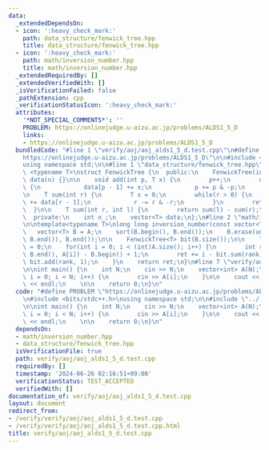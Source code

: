 ```yaml
---
data:
  _extendedDependsOn:
  - icon: ':heavy_check_mark:'
    path: data_structure/fenwick_tree.hpp
    title: data_structure/fenwick_tree.hpp
  - icon: ':heavy_check_mark:'
    path: math/inversion_number.hpp
    title: math/inversion_number.hpp
  _extendedRequiredBy: []
  _extendedVerifiedWith: []
  _isVerificationFailed: false
  _pathExtension: cpp
  _verificationStatusIcon: ':heavy_check_mark:'
  attributes:
    '*NOT_SPECIAL_COMMENTS*': ''
    PROBLEM: https://onlinejudge.u-aizu.ac.jp/problems/ALDS1_5_D
    links:
    - https://onlinejudge.u-aizu.ac.jp/problems/ALDS1_5_D
  bundledCode: "#line 1 \"verify/aoj/aoj_alds1_5_d.test.cpp\"\n#define PROBLEM \"\
    https://onlinejudge.u-aizu.ac.jp/problems/ALDS1_5_D\"\n\n#include <bits/stdc++.h>\n\
    using namespace std;\n\n#line 1 \"data_structure/fenwick_tree.hpp\"\ntemplate\
    \ <typename T>\nstruct FenwickTree {\n  public:\n    FenwickTree(int n) : n_(n),\
    \ data(n) {}\n\n    void add(int p, T x) {\n        p++;\n        while(p <= n_)\
    \ {\n            data[p - 1] += x;\n            p += p & -p;\n        }\n    }\n\
    \n    T sum(int r) {\n        T s = 0;\n        while(r > 0) {\n            s\
    \ += data[r - 1];\n            r -= r & -r;\n        }\n        return s;\n  \
    \  }\n\n    T sum(int r, int l) {\n        return sum(l) - sum(r);\n    }\n\n\
    \  private:\n    int n_;\n    vector<T> data;\n};\n#line 2 \"math/inversion_number.hpp\"\
    \n\ntemplate<typename T>\nlong long inversion_number(const vector<T>& A) {\n \
    \   vector<T> B = A;\n    sort(B.begin(), B.end());\n    B.erase(unique(B.begin(),\
    \ B.end()), B.end());\n\n    FenwickTree<T> bit(B.size());\n\n    long long ret\
    \ = 0;\n    for(int i = 0; i < (int)A.size(); i++) {\n        int rank = lower_bound(B.begin(),\
    \ B.end(), A[i]) - B.begin() + 1;\n        ret += i - bit.sum(rank);\n       \
    \ bit.add(rank, 1);\n    }\n    return ret;\n}\n#line 7 \"verify/aoj/aoj_alds1_5_d.test.cpp\"\
    \n\nint main() {\n    int N;\n    cin >> N;\n    vector<int> A(N);\n    for(int\
    \ i = 0; i < N; i++) {\n        cin >> A[i];\n    }\n\n    cout << inversion_number<int>(A)\
    \ << endl;\n    \n\n    return 0;\n}\n"
  code: "#define PROBLEM \"https://onlinejudge.u-aizu.ac.jp/problems/ALDS1_5_D\"\n\
    \n#include <bits/stdc++.h>\nusing namespace std;\n\n#include \"../../math/inversion_number.hpp\"\
    \n\nint main() {\n    int N;\n    cin >> N;\n    vector<int> A(N);\n    for(int\
    \ i = 0; i < N; i++) {\n        cin >> A[i];\n    }\n\n    cout << inversion_number<int>(A)\
    \ << endl;\n    \n\n    return 0;\n}\n"
  dependsOn:
  - math/inversion_number.hpp
  - data_structure/fenwick_tree.hpp
  isVerificationFile: true
  path: verify/aoj/aoj_alds1_5_d.test.cpp
  requiredBy: []
  timestamp: '2024-06-26 02:16:51+09:00'
  verificationStatus: TEST_ACCEPTED
  verifiedWith: []
documentation_of: verify/aoj/aoj_alds1_5_d.test.cpp
layout: document
redirect_from:
- /verify/verify/aoj/aoj_alds1_5_d.test.cpp
- /verify/verify/aoj/aoj_alds1_5_d.test.cpp.html
title: verify/aoj/aoj_alds1_5_d.test.cpp
---
```

